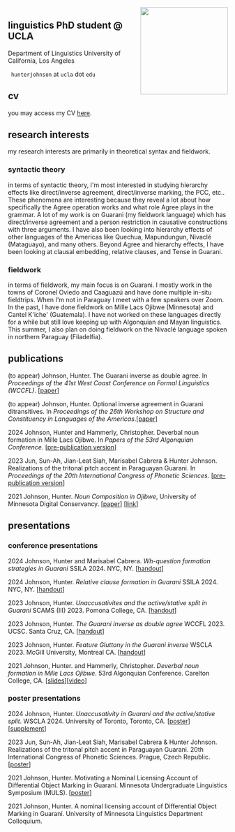 <img align="right" src="/assets/hunter_circle.png" class="responsive" width="200" height="200"/>


<!--<img
  srcset="/assets/hunter_circle.png 10w, /assets/hunter_circle.png 10w"
  sizes="max-width: 10%;
         width:10%"
  src="/assets/hunter_circle.png"
/>-->

## linguistics PhD student @ UCLA

Department of Linguistics
University of California, Los Angeles

`` hunterjohnson`` at ``ucla`` dot ``edu``

## cv

you may access my CV <a href="/assets/cv.pdf" target="_blank">here</a>.

## research interests

my research interests are primarily in theoretical syntax and fieldwork.

### syntactic theory
in terms of syntactic theory, I'm most interested in studying hierarchy effects like direct/inverse agreement, direct/inverse marking, the PCC, etc.. These phenomena are interesting because they reveal a lot about how specifically the Agree operation works and what role Agree plays in the grammar. A lot of my work is on Guarani (my fieldwork language) which has direct/inverse agreement and a person restriction in causative constructions with three arguments. I have also been looking into hierarchy effects of other languages of the Americas like Quechua, Mapundungun, Nivaclé (Mataguayo), and many others. Beyond Agree and hierarchy effects, I have been looking at clausal embedding, relative clauses, and Tense in Guarani.

### fieldwork
in terms of fieldwork, my main focus is on Guarani. I mostly work in the towns of Coronel Oviedo and Caaguazú and have done multiple in-situ fieldtrips. When I'm not in Paraguay I meet with a few speakers over Zoom. In the past, I have done fieldwork on Mille Lacs Ojibwe (Minnesota) and Cantel K'iche' (Guatemala). I have not worked on these languages directly for a while but still love keeping up with Algonquian and Mayan linguistics. This summer, I also plan on doing fieldwork on the Nivaclé language spoken in northern Paraguay (Filadelfia).

## publications

(to appear) Johnson, Hunter. The Guarani inverse as double agree. In _Proceedings of the 41st West Coast Conference on Formal Linguistics (WCCFL)_. [<a href="assets/johnson-2023-wccfl.pdf" target="_blank">paper</a>]

(to appear) Johnson, Hunter. Optional inverse agreement in Guarani ditransitives. In _Proceedings of the 26th Workshop on Structure and Constituency in Languages of the Americas_.[<a href="assets/johnson-2023-wscla.pdf" target="_blank">paper</a>]

2024 Johnson, Hunter and Hammerly, Christopher. Deverbal noun formation in Mille Lacs Ojibwe. In _Papers of the 53rd Algonquian Conference_. [<a href="/assets/deverbal_nouns_ojibwe.pdf" target="_blank">pre-publication version</a>]

2023 Jun, Sun-Ah, Jian-Leat Siah, Marisabel Cabrera & Hunter Johnson. Realizations of the tritonal pitch accent in Paraguayan Guarani. In _Proceedings of the 20th International Congress of Phonetic Sciences_. [<a href="assets/icphs_guarani_2023.pdf" target="_blank">pre-publication version</a>]

2021 Johnson, Hunter. _Noun Composition in Ojibwe_, University of Minnesota Digital Conservancy. [<a href="/assets/nouns_ojibwe.pdf" target="_blank">paper</a>] [<a href="https://conservancy.umn.edu/handle/11299/220352" target="_blank">link</a>]

## presentations
### conference presentations
2024 Johnson, Hunter and Marisabel Cabrera. _Wh-question formation strategies in Guarani_ SSILA 2024. NYC, NY. [<a href="/assets/ssila-wh.pdf" target="_blank">handout</a>]

2024 Johnson, Hunter. _Relative clause formation in Guarani_ SSILA 2024. NYC, NY. [<a href="/assets/ssila.pdf" target="_blank">handout</a>]

2023 Johnson, Hunter. _Unaccusativites and the active/stative split in Guarani_ SCAMS (III) 2023. Pomona College, CA. [<a href="/assets/scams.pdf" target="_blank">handout</a>]


2023 Johnson, Hunter. _The Guarani inverse as double agree_ WCCFL 2023. UCSC. Santa Cruz, CA. [<a href="/assets/wccflguarani.pdf" target="_blank">handout</a>]

2023 Johnson, Hunter. _Feature Gluttony in the Guarani inverse_ WSCLA 2023. McGill University, Montreal CA. [<a href="/assets/wscla2023.pdf" target="_blank">handout</a>]


2021 Johnson, Hunter. and Hammerly, Christopher. _Deverbal noun formation in Mille Lacs Ojibwe_. 53rd Algonquian Conference. Carelton College, CA. [<a href="/assets/ac_53.pdf" target="_blank">slides</a>][<a href="https://algonquianconference.atlas-ling.ca/eng/conference/presentations/videos-of-presentations-ac53-2021/" target="_blank">video</a>]

### poster presentations
2024 Johnson, Hunter. _Unaccusativity in Guarani and the active/stative split_. WSCLA 2024. University of Toronto, Toronto, CA. [<a href="/assets/wscla-2024-poster.pdf" target="_blank">poster</a>][<a href="/assets/wscla-supplement.pdf" target="_blank">supplement</a>]

2023 Jun, Sun-Ah, Jian-Leat Siah, Marisabel Cabrera & Hunter Johnson. Realizations of the tritonal pitch accent in Paraguayan Guarani. 20th International Congress of Phonetic Sciences. Prague, Czech Republic. [<a href="/assets/jun-johnson-2023-icphs-poster.pdf" target="_blank">poster</a>]


2021 Johnson, Hunter. Motivating a Nominal Licensing Account of Differential Object Marking in Guaraní. Minnesota Undergraduate Linguistics Symposium (MULS).  [<a href="/assets/muls_2021_poster.pdf" target="_blank">poster</a>]


2021 Johnson, Hunter. A nominal licensing account of Differential Object Marking in Guaraní. University of Minnesota Linguistics Department Colloquium.
